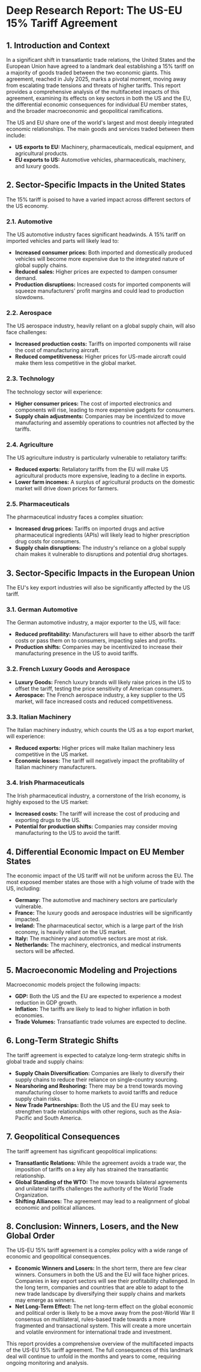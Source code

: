 
# Deep Research Report: The US-EU 15% Tariff Agreement

## 1. Introduction and Context

In a significant shift in transatlantic trade relations, the United States and the European Union have agreed to a landmark deal establishing a 15% tariff on a majority of goods traded between the two economic giants. This agreement, reached in July 2025, marks a pivotal moment, moving away from escalating trade tensions and threats of higher tariffs. This report provides a comprehensive analysis of the multifaceted impacts of this agreement, examining its effects on key sectors in both the US and the EU, the differential economic consequences for individual EU member states, and the broader macroeconomic and geopolitical ramifications.

The US and EU share one of the world's largest and most deeply integrated economic relationships. The main goods and services traded between them include:

*   **US exports to EU:** Machinery, pharmaceuticals, medical equipment, and agricultural products.
*   **EU exports to US:** Automotive vehicles, pharmaceuticals, machinery, and luxury goods.

## 2. Sector-Specific Impacts in the United States

The 15% tariff is poised to have a varied impact across different sectors of the US economy.

### 2.1. Automotive

The US automotive industry faces significant headwinds. A 15% tariff on imported vehicles and parts will likely lead to:

*   **Increased consumer prices:** Both imported and domestically produced vehicles will become more expensive due to the integrated nature of global supply chains.
*   **Reduced sales:** Higher prices are expected to dampen consumer demand.
*   **Production disruptions:** Increased costs for imported components will squeeze manufacturers' profit margins and could lead to production slowdowns.

### 2.2. Aerospace

The US aerospace industry, heavily reliant on a global supply chain, will also face challenges:

*   **Increased production costs:** Tariffs on imported components will raise the cost of manufacturing aircraft.
*   **Reduced competitiveness:** Higher prices for US-made aircraft could make them less competitive in the global market.

### 2.3. Technology

The technology sector will experience:

*   **Higher consumer prices:** The cost of imported electronics and components will rise, leading to more expensive gadgets for consumers.
*   **Supply chain adjustments:** Companies may be incentivized to move manufacturing and assembly operations to countries not affected by the tariffs.

### 2.4. Agriculture

The US agriculture industry is particularly vulnerable to retaliatory tariffs:

*   **Reduced exports:** Retaliatory tariffs from the EU will make US agricultural products more expensive, leading to a decline in exports.
*   **Lower farm incomes:** A surplus of agricultural products on the domestic market will drive down prices for farmers.

### 2.5. Pharmaceuticals

The pharmaceutical industry faces a complex situation:

*   **Increased drug prices:** Tariffs on imported drugs and active pharmaceutical ingredients (APIs) will likely lead to higher prescription drug costs for consumers.
*   **Supply chain disruptions:** The industry's reliance on a global supply chain makes it vulnerable to disruptions and potential drug shortages.

## 3. Sector-Specific Impacts in the European Union

The EU's key export industries will also be significantly affected by the US tariff.

### 3.1. German Automotive

The German automotive industry, a major exporter to the US, will face:

*   **Reduced profitability:** Manufacturers will have to either absorb the tariff costs or pass them on to consumers, impacting sales and profits.
*   **Production shifts:** Companies may be incentivized to increase their manufacturing presence in the US to avoid tariffs.

### 3.2. French Luxury Goods and Aerospace

*   **Luxury Goods:** French luxury brands will likely raise prices in the US to offset the tariff, testing the price sensitivity of American consumers.
*   **Aerospace:** The French aerospace industry, a key supplier to the US market, will face increased costs and reduced competitiveness.

### 3.3. Italian Machinery

The Italian machinery industry, which counts the US as a top export market, will experience:

*   **Reduced exports:** Higher prices will make Italian machinery less competitive in the US market.
*   **Economic losses:** The tariff will negatively impact the profitability of Italian machinery manufacturers.

### 3.4. Irish Pharmaceuticals

The Irish pharmaceutical industry, a cornerstone of the Irish economy, is highly exposed to the US market:

*   **Increased costs:** The tariff will increase the cost of producing and exporting drugs to the US.
*   **Potential for production shifts:** Companies may consider moving manufacturing to the US to avoid the tariff.

## 4. Differential Economic Impact on EU Member States

The economic impact of the US tariff will not be uniform across the EU. The most exposed member states are those with a high volume of trade with the US, including:

*   **Germany:** The automotive and machinery sectors are particularly vulnerable.
*   **France:** The luxury goods and aerospace industries will be significantly impacted.
*   **Ireland:** The pharmaceutical sector, which is a large part of the Irish economy, is heavily reliant on the US market.
*   **Italy:** The machinery and automotive sectors are most at risk.
*   **Netherlands:** The machinery, electronics, and medical instruments sectors will be affected.

## 5. Macroeconomic Modeling and Projections

Macroeconomic models project the following impacts:

*   **GDP:** Both the US and the EU are expected to experience a modest reduction in GDP growth.
*   **Inflation:** The tariffs are likely to lead to higher inflation in both economies.
*   **Trade Volumes:** Transatlantic trade volumes are expected to decline.

## 6. Long-Term Strategic Shifts

The tariff agreement is expected to catalyze long-term strategic shifts in global trade and supply chains:

*   **Supply Chain Diversification:** Companies are likely to diversify their supply chains to reduce their reliance on single-country sourcing.
*   **Nearshoring and Reshoring:** There may be a trend towards moving manufacturing closer to home markets to avoid tariffs and reduce supply chain risks.
*   **New Trade Partnerships:** Both the US and the EU may seek to strengthen trade relationships with other regions, such as the Asia-Pacific and South America.

## 7. Geopolitical Consequences

The tariff agreement has significant geopolitical implications:

*   **Transatlantic Relations:** While the agreement avoids a trade war, the imposition of tariffs on a key ally has strained the transatlantic relationship.
*   **Global Standing of the WTO:** The move towards bilateral agreements and unilateral tariffs challenges the authority of the World Trade Organization.
*   **Shifting Alliances:** The agreement may lead to a realignment of global economic and political alliances.

## 8. Conclusion: Winners, Losers, and the New Global Order

The US-EU 15% tariff agreement is a complex policy with a wide range of economic and geopolitical consequences.

*   **Economic Winners and Losers:** In the short term, there are few clear winners. Consumers in both the US and the EU will face higher prices. Companies in key export sectors will see their profitability challenged. In the long term, companies and countries that are able to adapt to the new trade landscape by diversifying their supply chains and markets may emerge as winners.
*   **Net Long-Term Effect:** The net long-term effect on the global economic and political order is likely to be a move away from the post-World War II consensus on multilateral, rules-based trade towards a more fragmented and transactional system. This will create a more uncertain and volatile environment for international trade and investment.

This report provides a comprehensive overview of the multifaceted impacts of the US-EU 15% tariff agreement. The full consequences of this landmark deal will continue to unfold in the months and years to come, requiring ongoing monitoring and analysis.

